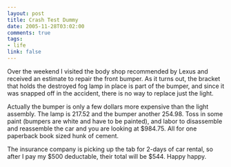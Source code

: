 ```yaml
--- 
layout: post
title: Crash Test Dummy
date: 2005-11-28T03:02:00
comments: true
tags:
- life
link: false
---
```

Over the weekend I visited the body shop recommended by Lexus and received an estimate to repair the front bumper. As it turns out, the bracket that holds the destroyed fog lamp in place is part of the bumper, and since it was snapped off in the accident, there is no way to replace just the light.

Actually the bumper is only a few dollars more expensive than the light assembly. The lamp is 217.52 and the bumper another 254.98. Toss in some paint (bumpers are white and have to be painted), and labor to disassemble and reassemble the car and you are looking at $984.75. All for one paperback book sized hunk of cement.

The insurance company is picking up the tab for 2-days of car rental, so after I pay my $500 deductable, their total will be $544. Happy happy.
